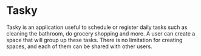 # Tasky
Tasky is an application useful to schedule or register daily tasks such as cleaning the bathroom, do grocery shopping and more. A user can create a space that will group up these tasks. There is no limitation for creating spaces, and each of them can be shared with other users.
